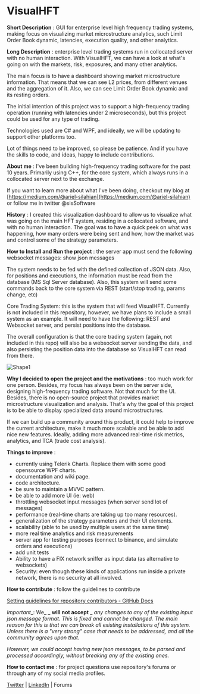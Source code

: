 # VisualHFT

**Short Description** : GUI for enterprise level high frequency trading systems, making focus on visualizing market microstructure analytics, such Limit Order Book dynamic, latencies, execution quality, and other analytics.

**Long Description** : enterprise level trading systems run in collocated server with no human interaction. With VisualHFT, we can have a look at what's going on with the markets, risk, exposures, and many other analytics.

The main focus is to have a dashboard showing market microstructure information. That means that we can see L2 prices, from different venues and the aggregation of it. Also, we can see Limit Order Book dynamic and its resting orders.

The initial intention of this project was to support a high-frequency trading operation (running with latencies under 2 microseconds), but this project could be used for any type of trading.

Technologies used are C# and WPF, and ideally, we will be updating to support other platforms too.

Lot of things need to be improved, so please be patience. And if you have the skills to code, and ideas, happy to include contributions.

**About me** : I've been building high-frequency trading software for the past 10 years. Primarily using C++, for the core system, which always runs in a collocated server next to the exchange.

If you want to learn more about what I've been doing, checkout my blog at [https://medium.com/@ariel-silahian](https://medium.com/@ariel-silahian) or follow me in twitter @sisSoftware

**History** : I created this visualization dashboard to allow us to visualize what was going on the main HFT system, residing in a collocated software, and with no human interaction. The goal was to have a quick peek on what was happening, how many orders were being sent and how, how the market was and control some of the strategy parameters.

**How to Install and Run the project** : the server app must send the following websocket messages: show json messages

The system needs to be fed with the defined collection of JSON data. Also, for positions and executions, the information must be read from the database (MS Sql Server database). Also, this system will send some commands back to the core system via REST (start/stop trading, params change, etc)

Core Trading System: this is the system that will feed VisualHFT. Currently is not included in this repository, however, we have plans to include a small system as an example. It will need to have the following: REST and Websocket server, and persist positions into the database.

The overall configuration is that the core trading system (again, not included in this repo) will also be a websocket server sending the data, and also persisting the position data into the database so VisualHFT can read from there.

![Shape1](RackMultipart20221006-1-u9mzg9_html_49ac0cb03196381.gif)

**Why I decided to open the project and the motivations** : too much work for one person. Besides, my focus has always been on the server side, designing high-frequency trading software. Not that much for the UI. Besides, there is no open-source project that provides market microstructure visualization and analysis. That's why the goal of this project is to be able to display specialized data around microstructures.

If we can build up a community around this product, it could help to improve the current architecture, make it much more scalable and be able to add nice new features. Ideally, adding more advanced real-time risk metrics, analytics, and TCA (trade cost analysis).

**Things to improve** :

- currently using Telerik Charts. Replace them with some good opensource WPF charts.
- documentation and wiki page.
- code architecture.
- be sure to maintain a MVVC pattern.
- be able to add more UI (ie: web)
- throttling websocket input messages (when server send lot of messages)
- performance (real-time charts are taking up too many resources).
- generalization of the strategy parameters and their UI elements.
- scalability (able to be used by multiple users at the same time)
- more real time analytics and risk measurements
- server app for testing purposes (connect to binance, and simulate orders and executions)
- add unit tests
- Ability to have a FIX network sniffer as input data (as alternative to websockets)
- Security: even though these kinds of applications run inside a private network, there is no security at all involved.

**How to contribute** : follow the guidelines to contribute

[Setting guidelines for repository contributors - GitHub Docs](https://docs.github.com/en/communities/setting-up-your-project-for-healthy-contributions/setting-guidelines-for-repository-contributors)

_Important__: We_ _ **will not accept** _ _any changes to any of the existing input json message format. This is fixed and cannot be changed. The main reason for this is that we can break all existing installations of this system. Unless there is a "very strong" case that needs to be addressed, and all the community agrees upon that._

_However, we could accept having new json messages, to be parsed and processed accordingly, without breaking any of the existing ones._

**How to contact me** : for project questions use repository's forums or through any of my social media profiles.

[Twitter](https://twitter.com/sisSoftware) | [LinkedIn](https://www.linkedin.com/in/silahian/) | Forums
